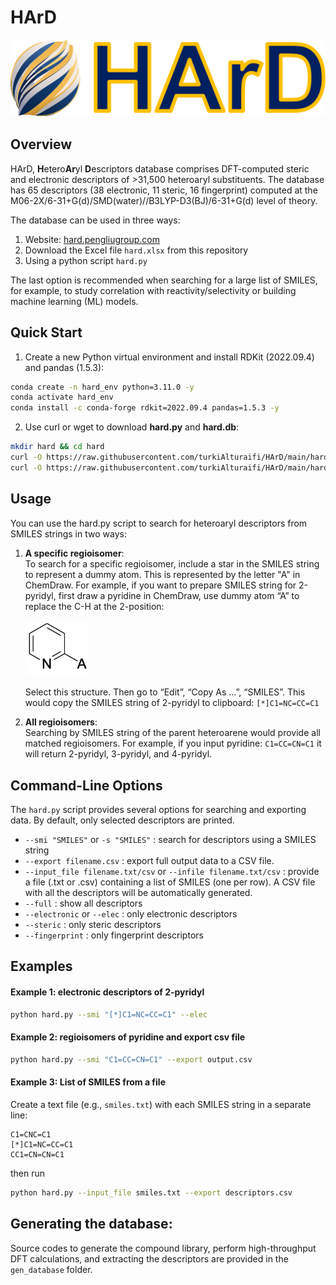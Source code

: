 # HArD

<p align="center">
  <img src="docs/logo.svg" alt="Logo" width="1200"/> 
</p>

## Overview

HArD, **H**etero**Ar**yl **D**escriptors database comprises DFT-computed steric and electronic descriptors of >31,500 heteroaryl substituents. The database has 65 descriptors (38 electronic, 11 steric, 16 fingerprint) computed at the M06-2X/6-31+G(d)/SMD(water)//B3LYP-D3(BJ)/6-31+G(d) level of theory.

The database can be used in three ways:
1. Website: [hard.pengliugroup.com](https://hard.pengliugroup.com)
2. Download the Excel file `hard.xlsx` from this repository
3. Using a python script `hard.py`

The last option is recommended when searching for a large list of SMILES, for example, to study correlation with reactivity/selectivity or building machine learning (ML) models.

## Quick Start

1. Create a new Python virtual environment and install RDKit (2022.09.4) and pandas (1.5.3):
```bash
conda create -n hard_env python=3.11.0 -y 
conda activate hard_env
conda install -c conda-forge rdkit=2022.09.4 pandas=1.5.3 -y
```

2. Use curl or wget to download **hard.py** and **hard.db**:
```bash
mkdir hard && cd hard 
curl -O https://raw.githubusercontent.com/turkiAlturaifi/HArD/main/hard.py
curl -O https://raw.githubusercontent.com/turkiAlturaifi/HArD/main/hard.db
```

## Usage

You can use the hard.py script to search for heteroaryl descriptors from SMILES strings in two ways:

1. **A specific regioisomer**:  
   To search for a specific regioisomer, include a star in the SMILES string to represent a dummy atom. This is represented by the letter "A" in ChemDraw.
   For example, if you want to prepare SMILES string for 2-pyridyl, first draw a pyridine in ChemDraw, use dummy atom “A” to replace the C-H at the 2-position: 

   <img src="docs/2-pyridyl.png" alt="2-pyridyl structure" width="100">

   Select this structure. Then go to “Edit”, “Copy As …”, “SMILES”. This would copy the SMILES string of 2-pyridyl to clipboard: ```[*]C1=NC=CC=C1```

2. **All regioisomers**:  
   Searching by SMILES string of the parent heteroarene would provide all matched regioisomers. For example, if you input pyridine: ```C1=CC=CN=C1```
   it will return 2-pyridyl, 3-pyridyl, and 4-pyridyl.

## Command-Line Options

The `hard.py` script provides several options for searching and exporting data. By default, only selected descriptors are printed. 

- `--smi "SMILES"` or `-s "SMILES"` : search for descriptors using a SMILES string 
- `--export filename.csv` : export full output data to a CSV file.
- `--input_file filename.txt/csv` or `--infile filename.txt/csv` : provide a file (.txt or .csv) containing a list of SMILES (one per row). A CSV file with all the descriptors will be automatically generated.
- `--full` : show all descriptors
- `--electronic` or `--elec` : only electronic descriptors
- `--steric` : only steric descriptors
- `--fingerprint` : only fingerprint descriptors

## Examples

#### Example 1: electronic descriptors of 2-pyridyl 

```bash
python hard.py --smi "[*]C1=NC=CC=C1" --elec
```

#### Example 2: regioisomers of pyridine and export csv file

```bash
python hard.py --smi "C1=CC=CN=C1" --export output.csv
```

#### Example 3: List of SMILES from a file

Create a text file (e.g., `smiles.txt`) with each SMILES string in a separate line:
```
C1=CNC=C1
[*]C1=NC=CC=C1
CC1=CN=CN=C1
```
then run 
```bash
python hard.py --input_file smiles.txt --export descriptors.csv
```

## Generating the database: 
Source codes to generate the compound library, perform high-throughput DFT calculations, and extracting the descriptors are provided in the `gen_database` folder.


